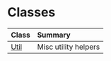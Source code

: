 # Classes #
| **Class** | **Summary** |
|:----------|:------------|
| [Util](T_MongoDB_Driver_Platform_Util_Util.md) | Misc utility helpers |
